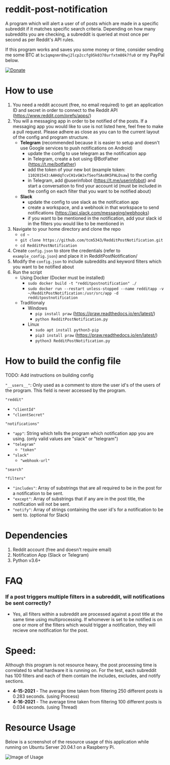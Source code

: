 # reddit-post-notification
A program which will alert a user of of posts which are made in a specific subreddit if it matches specific search criteria. Depending on how many subreddits you are checking, a subreddit is queried at most once per second as per Reddit's API rules.

If this program works and saves you some money or time, consider sending me some BTC at `bc1qmqnmr8hwj2lcp2ccfg95k0378urfxtm80k7fu0` or my PayPal below.

[![Donate](https://img.shields.io/badge/Donate-PayPal-green.svg)](https://www.paypal.com/cgi-bin/webscr?cmd=_donations&business=WN85PYVLLLSKL&currency_code=USD)

# How to use
1. You need a reddit account (free, no email required) to get an application ID and secret in order to connect to the Reddit API (https://www.reddit.com/prefs/apps/)
2. You will a messaging app in order to be notified of the posts. If a messaging app you would like to use is not listed here, feel free to make a pull request. Please adhere as close as you can to the current layout of the config and program structure.
      * **Telegram** (recommended because it is easier to setup and doesn't use Google services to push notifications on Android)
          * update the config to use telegram as the notification app
          * in Telegram, create a bot using @BotFather (https://t.me/botfather)
          * add the token of your new bot (example token: `110201543:AAHdqTcvCH1vGWJxfSeofSAs0K5PALDsaw`) to the config
          * in Telegram, add @userinfobot (https://t.me/userinfobot) and start a conversation to find your account id (must be included in the config on each filter that you want to be notified about)
      * **Slack**
          * update the config to use slack as the notification app
          * create a workspace, and a webhook in that workspace to send notifications (https://api.slack.com/messaging/webhooks)
          * if you want to be mentioned in the notification, add your slack id in the filters you would like to be mentioned in
4. Navigate to your home directory and clone the repo
      * `cd ~`
      * `git clone https://github.com/tcm5343/RedditPostNotification.git`
      * `cd RedditPostNotification`
5. Create `config.json` to store the credentials (refer to `example_config.json`) and place it in RedditPostNotification/
6. Modify the `config.json` to include subreddits and keyword filters which you want to be notified about
7. Run the script
     * Using Docker (Docker must be installed)
          * `sudo docker build -t "redditpostnotification" ./`
          * `sudo docker run --restart unless-stopped --name redditapp -v ~/RedditPostNotification:/usr/src/app -d redditpostnotification`
     * Traditionaly
          * Windows
               * `pip install praw` (https://praw.readthedocs.io/en/latest/)
               * `python RedditPostNotification.py`
          * Linux
               * `sudo apt install python3-pip`
               * `pip3 install praw` (https://praw.readthedocs.io/en/latest/)
               * `python3 RedditPostNotification.py`

# How to build the config file
TODO: Add instructions on building config

`"__users__"`: Only used as a comment to store the user id's of the users of the program. This field is never accessed by the program.

`"reddit"`
- `"clientId"`
- `"clientSecret"`

`"notifications"`
- `"app"`: String which tells the program which notification app you are using. (only valid values are "slack" or "telegram")
- `"telegram"`
     - `"token"`
- `"slack"`
     - `"webhook-url"`

`"search"`

`"filters"`
- `"includes"`: Array of substrings that are all required to be in the post for a notification to be sent.
- `"except"`: Array of substrings that if any are in the post title, the notification will not be sent.
- `"notify"`: Array of strings containing the user id's for a notification to be sent to. (optional for Slack)

# Dependencies
1. Reddit account (free and doesn't require email)
2. Notification App (Slack or Telegram)
3. Python v3.6+

# FAQ
### If a post triggers multiple filters in a subreddit, will notifications be sent correctly?
- Yes, all filters within a subreddit are processed against a post title at the same time using multiprocessing. If whomever is set to be notified is on one or more of the filters which would trigger a notification, they will recieve one notification for the post.

# Speed:
Although this program is not resource heavy, the post processing time is correlated to what hardware it is running on. For the test, each subreddit has 100 filters and each of them contain the includes, excludes, and notify sections.

- **4-15-2021** - The average time taken from filtering 250 different posts is 0.283 seconds. (using Process)
- **4-16-2021** - The average time taken from filtering 100 different posts is 0.034 seconds. (using Thread)

# Resource Usage
Below is a screenshot of the resource usage of this application while running on Ubuntu Server 20.04.1 on a Raspberry Pi.

![Image of Usage](https://i.ibb.co/VxJVVtC/Screen-Shot-2021-04-11-at-9-50-08-PM.png)
